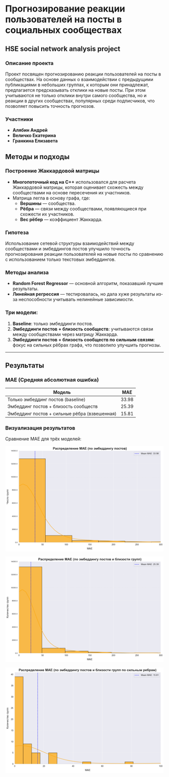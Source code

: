 # Прогнозирование реакции пользователей на посты в социальных сообществах

## HSE social network analysis project

### Описание проекта
Проект посвящен прогнозированию реакции пользователей на посты в сообществах. На основе данных о взаимодействии с предыдущими публикациями в небольших группах, к которым они принадлежат, предлагается предсказывать отклики на новые посты. При этом учитываются не только отклики внутри самого сообщества, но и реакции в других сообществах, популярных среди подписчиков, что позволяет повысить точность прогнозов.

### Участники
- **Алябин Андрей**
- **Величко Екатерина**
- **Гранкина Елизавета**

## Методы и подходы

### Построение Жаккардовой матрицы
- **Многопоточный код на C++** использовался для расчета Жаккардовой матрицы, которая оценивает схожесть между сообществами на основе пересечения их участников.
- Матрица легла в основу графа, где:
  - **Вершины** — сообщества.
  - **Рёбра** — связи между сообществами, появляющиеся при схожести их участников.
  - **Вес рёбер** — коэффициент Жаккарда.

### Гипотеза
Использование сетевой структуры взаимодействий между сообществами и эмбеддингов постов улучшило точность прогнозирования реакции пользователей на новые посты по сравнению с использованием только текстовых эмбеддингов.

### Методы анализа
- **Random Forest Regressor** — основной алгоритм, показавший лучшие результаты.
- **Линейная регрессия** — тестировалась, но дала хуже результаты из-за неспособности учитывать нелинейные зависимости.

### Три модели:
1. **Baseline**: только эмбеддинги постов.
2. **Эмбеддинги постов + близость сообществ**: учитываются связи между сообществами через матрицу Жаккарда.
3. **Эмбеддинги постов + близость сообществ по сильным связям**: фокус на сильных рёбрах графа, что позволило улучшить прогнозы.

---
## Результаты

### MAE (Средняя абсолютная ошибка)
| Модель                                      | MAE   |
|---------------------------------------------|-------|
| Только эмбеддинг постов (baseline)          | 33.98 |
| Эмбеддинг постов + близость сообществ       | 25.39 |
| Эмбеддинг постов + сильные рёбра (взвешенная)| 15.81 |

### Визуализация результатов
Сравнение MAE для трёх моделей:

![output_1.png](output_1.png)

![output_3.png](output_3.png)

![output_4.png](output_4.png)
